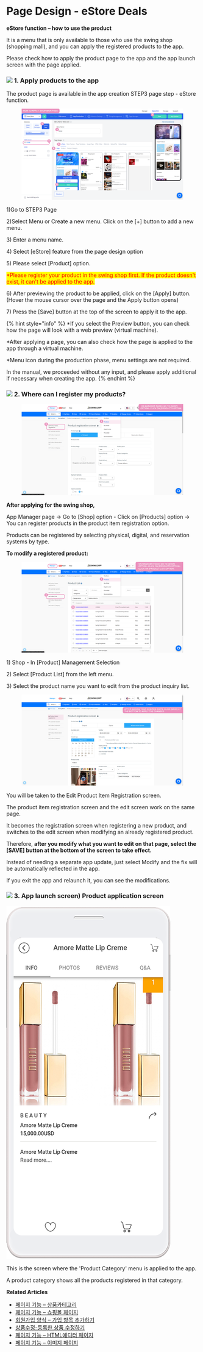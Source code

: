 # Page Design - eStore Deals

**eStore function – how to use the product**

It is a menu that is only available to those who use the swing shop (shopping mall), and you can apply the registered products to the app.

Please check how to apply the product page to the app and the app launch screen with the page applied.

### ![](https://wp.swing2app.co.kr/wp-content/uploads/2022/07/%EB%8B%A8%EB%9D%BD1-1.png) **1.** Apply products to the app

The product page is available in the app creation STEP3 page step - eStore function.

<figure><img src="../../../.gitbook/assets/Untitled-1fj-Recovered.png" alt=""><figcaption></figcaption></figure>

1\)Go to STEP3 Page&#x20;

2\)Select Menu or Create a new menu. Click on the \[+] button to add a new menu.

3\) Enter a menu name.

4\) Select \[eStore] feature from the page design option

5\) Please select \[Product] option.

<mark style="color:red;">\*Please register your product in the swing shop first. If the product doesn't exist, it can't be applied to the app.</mark>

6\) After previewing the product to be applied, click on the \[Apply] button. (Hover the mouse cursor over the page and the Apply button opens)

7\) Press the \[Save] button at the top of the screen to apply it to the app.

{% hint style="info" %}
\*If you select the Preview button, you can check how the page will look with a web preview (virtual machine).

\*After applying a page, you can also check how the page is applied to the app through a virtual machine.

\*Menu icon during the production phase, menu settings are not required.

In the manual, we proceeded without any input, and please apply additional if necessary when creating the app.
{% endhint %}

### ![](https://wp.swing2app.co.kr/wp-content/uploads/2022/07/%EB%8B%A8%EB%9D%BD1-1.png) **2.** Where can I register my products?

<figure><img src="../../../.gitbook/assets/Untitledvbb-1-Recovered.png" alt=""><figcaption></figcaption></figure>

**After applying for the swing shop,**

App Manager page → Go to \[Shop] option - Click on \[Products] option → You can register products in the product item registration option.

Products can be registered by selecting physical, digital, and reservation systems by type.

**To modify a registered product:**

<figure><img src="../../../.gitbook/assets/Untiegtled-1-Recovered.png" alt=""><figcaption></figcaption></figure>

1\) Shop - In \[Product] Management Selection

2\) Select \[Product List] from the left menu.

3\) Select the product name you want to edit from the product inquiry list.

<figure><img src="../../../.gitbook/assets/Untitled-1-ReFcovered.png" alt=""><figcaption></figcaption></figure>

You will be taken to the Edit Product Item Registration screen.

The product item registration screen and the edit screen work on the same page.

It becomes the registration screen when registering a new product, and switches to the edit screen when modifying an already registered product.

Therefore, **after you modify what you want to edit on that page, select the \[SAVE] button at the bottom of the screen to take effect.**

Instead of needing a separate app update, just select Modify and the fix will be automatically reflected in the app.

If you exit the app and relaunch it, you can see the modifications.

### ![](https://wp.swing2app.co.kr/wp-content/uploads/2022/07/%EB%8B%A8%EB%9D%BD1-1.png) **3.** App launch screen) Product application screen

![](../../../.gitbook/assets/VVVtitled-1.png)

This is the screen where the 'Product Category' menu is applied to the app.

A product category shows all the products registered in that category.

**Related Articles**

* [페이지 기능 – 상품카테고리](https://wp.swing2app.co.kr/documentation/v3manual/step3-page/product-category/)
* [페이지 기능 – 쇼핑몰 페이지](https://wp.swing2app.co.kr/documentation/v3manual/step3-page/swingshop-page/)
* [회원가입 양식 – 가입 항목 추가하기](https://wp.swing2app.co.kr/documentation/appmanage/service/set-membershipform/)
* [상품수정-등록한 상품 수정하기](https://wp.swing2app.co.kr/documentation/swingshop/product-edit/)
* [페이지 기능 – HTML에디터 페이지](https://wp.swing2app.co.kr/documentation/v3manual/step3-page/editorpage/)
* [페이지 기능 – 이미지 페이지](https://wp.swing2app.co.kr/documentation/v3manual/step3-page/imagepage/)
